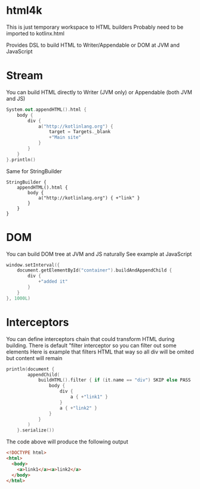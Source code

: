 # html4k
This is just temporary workspace to HTML builders
Probably need to be imported to kotlinx.html

Provides DSL to build HTML to Writer/Appendable or DOM at JVM and JavaScript

# Stream
You can build HTML directly to Writer (JVM only) or Appendable (both JVM and JS)

```kotlin
System.out.appendHTML().html {
	body {
		div {
			a("http://kotlinlang.org") {
				target = Targets._blank
				+"Main site"
			}
		}
	}
}.println()
```

Same for StringBuilder
```kolin
StringBuilder {
    appendHTML().html {
        body {
            a("http://kotlinlang.org") { +"link" }
        }
    }
}
```

# DOM
You can build DOM tree at JVM and JS naturally
See example at JavaScript

```kotlin
window.setInterval({
    document.getElementById("container").buildAndAppendChild {
        div {
            +"added it"
        }
    }
}, 1000L)
```

# Interceptors
You can define interceptors chain that could transform HTML during building. 
There is default "filter interceptor so you can filter out some elements
Here is example that filters HTML that way so all div will be omited but content will remain

```kotlin
println(document {
		appendChild(
			buildHTML().filter { if (it.name == "div") SKIP else PASS  }.html {
				body {
					div {
						a { +"link1" }
					}
					a { +"link2" }
				}
			}
		)
	}.serialize())
```

The code above will produce the following output

```html
<!DOCTYPE html>
<html>
  <body>
    <a>link1</a><a>link2</a>
  </body>
</html>
```
